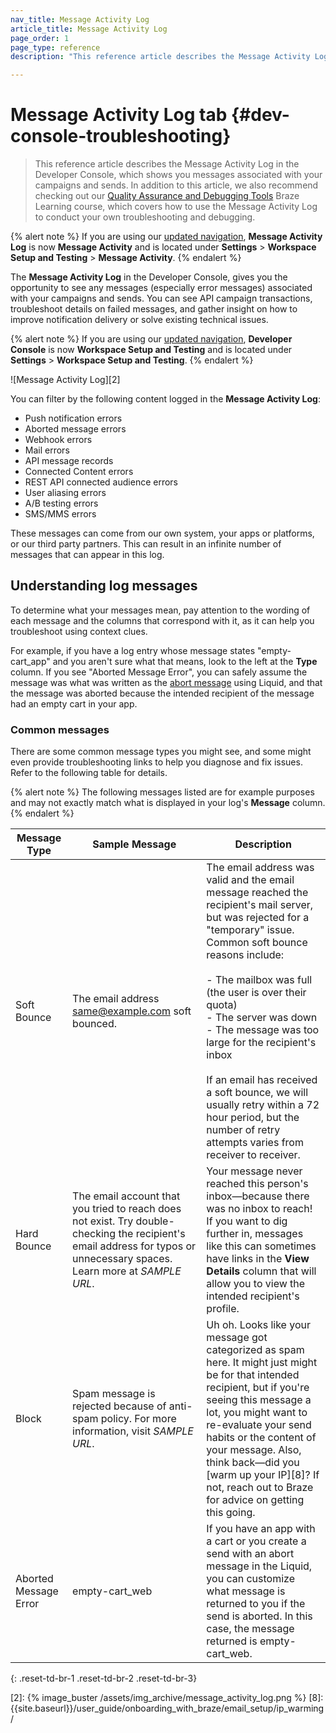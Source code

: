 ```yaml
---
nav_title: Message Activity Log
article_title: Message Activity Log
page_order: 1
page_type: reference
description: "This reference article describes the Message Activity Log in the Developer Console, which shows you messages associated with your campaigns and sends."

---
```


# Message Activity Log tab {#dev-console-troubleshooting}

> This reference article describes the Message Activity Log in the Developer Console, which shows you messages associated with your campaigns and sends. In addition to this article, we also recommend checking out our [Quality Assurance and Debugging Tools](https://learning.braze.com/quality-assurance-and-debugging-tools-in-the-dashboard/) Braze Learning course, which covers how to use the Message Activity Log to conduct your own troubleshooting and debugging.

{% alert note %}
If you are using our [updated navigation]({{site.baseurl}}/navigation/), **Message Activity Log** is now **Message Activity** and is located under **Settings** > **Workspace Setup and Testing** > **Message Activity**.
{% endalert %}

The **Message Activity Log** in the Developer Console, gives you the opportunity to see any messages (especially error messages) associated with your campaigns and sends. You can see API campaign transactions, troubleshoot details on failed messages, and gather insight on how to improve notification delivery or solve existing technical issues.

{% alert note %}
If you are using our [updated navigation]({{site.baseurl}}/navigation/), **Developer Console** is now **Workspace Setup and Testing** and is located under **Settings** > **Workspace Setup and Testing**.
{% endalert %}

![Message Activity Log][2]

You can filter by the following content logged in the **Message Activity Log**:

- Push notification errors
- Aborted message errors
- Webhook errors
- Mail errors
- API message records
- Connected Content errors
- REST API connected audience errors
- User aliasing errors
- A/B testing errors
- SMS/MMS errors

These messages can come from our own system, your apps or platforms, or our third party partners. This can result in an infinite number of messages that can appear in this log.

## Understanding log messages

To determine what your messages mean, pay attention to the wording of each message and the columns that correspond with it, as it can help you troubleshoot using context clues. 

For example, if you have a log entry whose message states "empty-cart_app" and you aren't sure what that means, look to the left at the **Type** column. If you see "Aborted Message Error", you can safely assume the message was what was written as the [abort message][1] using Liquid, and that the message was aborted because the intended recipient of the message had an empty cart in your app.

### Common messages

There are some common message types you might see, and some might even provide troubleshooting links to help you diagnose and fix issues. Refer to the following table for details.

{% alert note %}
The following messages listed are for example purposes and may not exactly match what is displayed in your log's **Message** column.
{% endalert %}

| Message Type | Sample Message | Description |
|---|---|---|
| Soft Bounce | The email address same@example.com soft bounced. | The email address was valid and the email message reached the recipient's mail server, but was rejected for a "temporary" issue. Common soft bounce reasons include:<br><br>- The mailbox was full (the user is over their quota)<br>- The server was down<br>- The message was too large for the recipient's inbox<br><br>If an email has received a soft bounce, we will usually retry within a 72 hour period, but the number of retry attempts varies from receiver to receiver. |
| Hard Bounce | The email account that you tried to reach does not exist. Try double-checking the recipient's email address for typos or unnecessary spaces. Learn more at _SAMPLE URL_.| Your message never reached this person's inbox—because there was no inbox to reach! If you want to dig further in, messages like this can sometimes have links in the **View Details** column that will allow you to view the intended recipient's profile.|
| Block | Spam message is rejected because of anti-spam policy. For more information, visit _SAMPLE URL_.| Uh oh. Looks like your message got categorized as spam here. It might just might be for that intended recipient, but if you're seeing this message a lot, you might want to re-evaluate your send habits or the content of your message. Also, think back—did you [warm up your IP][8]? If not, reach out to Braze for advice on getting this going.|
| Aborted Message Error | empty-cart_web | If you have an app with a cart or you create a send with an abort message in the Liquid, you can customize what message is returned to you if the send is aborted. In this case, the message returned is empty-cart_web.|
{: .reset-td-br-1 .reset-td-br-2 .reset-td-br-3}


[1]: {{site.baseurl}}/user_guide/personalization_and_dynamic_content/liquid/aborting_messages/#aborting-messages
[2]: {% image_buster /assets/img_archive/message_activity_log.png %}
[8]: {{site.baseurl}}/user_guide/onboarding_with_braze/email_setup/ip_warming/
